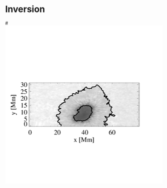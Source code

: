 # Inversion

#![alt text](https://github.com/mbenko908/Inversion/blob/7419fec807ca6df98b28a1ac1ef52ba219e40597/cont_ca.png)

